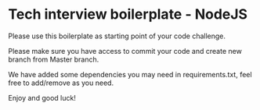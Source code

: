# Tech interview boilerplate - NodeJS

Please use this boilerplate as starting point of your code challenge.

Please make sure you have access to commit your code and create new branch from Master branch.

We have added some dependencies you may need in requirements.txt, feel free to add/remove as you need.

Enjoy and good luck!

